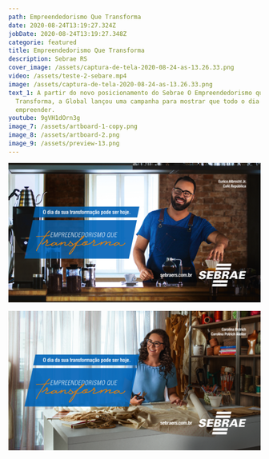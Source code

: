 ```yaml
---
path: Empreendedorismo Que Transforma
date: 2020-08-24T13:19:27.324Z
jobDate: 2020-08-24T13:19:27.348Z
categorie: featured
title: Empreendedorismo Que Transforma
description: Sebrae RS
cover_image: /assets/captura-de-tela-2020-08-24-as-13.26.33.png
video: /assets/teste-2-sebare.mp4
image: /assets/captura-de-tela-2020-08-24-as-13.26.33.png
text_1: A partir do novo posicionamento do Sebrae O Empreendedorismo que
  Transforma, a Global lançou uma campanha para mostrar que todo o dia é dia de
  empreender.
youtube: 9gVH1dOrn3g
image_7: /assets/artboard-1-copy.png
image_8: /assets/artboard-2.png
image_9: /assets/preview-13.png
---
```

![](/assets/preview-12.png)

![](/assets/preview-13.png)